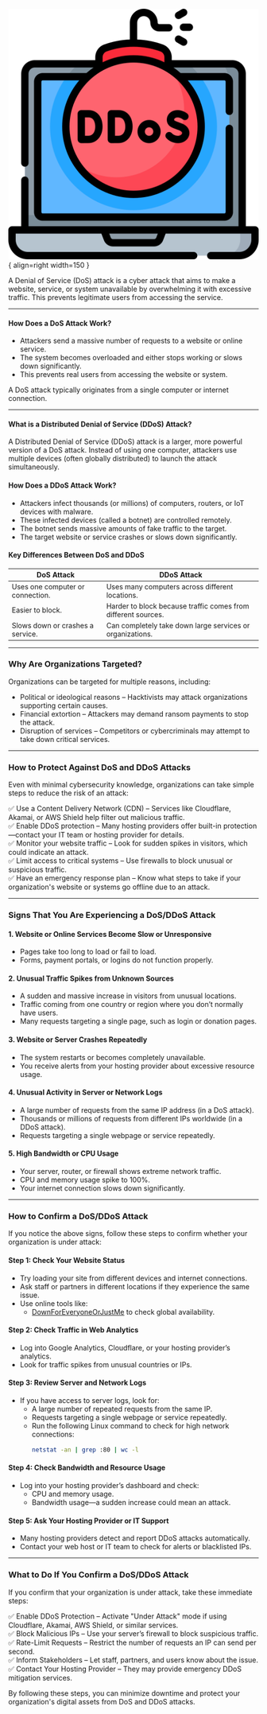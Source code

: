 

![ddos.png](assets/ddos.png){ align=right width=150 }

A Denial of Service (DoS) attack is a cyber attack that aims to make a website, service, or system unavailable by overwhelming it with excessive traffic. This prevents legitimate users from accessing the service.

---

#### How Does a DoS Attack Work?
- Attackers send a massive number of requests to a website or online service.
- The system becomes overloaded and either stops working or slows down significantly.
- This prevents real users from accessing the website or system.

A DoS attack typically originates from a single computer or internet connection.

---

#### What is a Distributed Denial of Service (DDoS) Attack?
A Distributed Denial of Service (DDoS) attack is a larger, more powerful version of a DoS attack. Instead of using one computer, attackers use multiple devices (often globally distributed) to launch the attack simultaneously.

#### How Does a DDoS Attack Work?
- Attackers infect thousands (or millions) of computers, routers, or IoT devices with malware.
- These infected devices (called a botnet) are controlled remotely.
- The botnet sends massive amounts of fake traffic to the target.
- The target website or service crashes or slows down significantly.

#### Key Differences Between DoS and DDoS
| DoS Attack | DDoS Attack |
|---------------|---------------|
| Uses one computer or connection. | Uses many computers across different locations. |
| Easier to block. | Harder to block because traffic comes from different sources. |
| Slows down or crashes a service. | Can completely take down large services or organizations. |

---

### Why Are Organizations Targeted?
Organizations can be targeted for multiple reasons, including:
- Political or ideological reasons – Hacktivists may attack organizations supporting certain causes.
- Financial extortion – Attackers may demand ransom payments to stop the attack.
- Disruption of services – Competitors or cybercriminals may attempt to take down critical services.

---

### How to Protect Against DoS and DDoS Attacks
Even with minimal cybersecurity knowledge, organizations can take simple steps to reduce the risk of an attack:

✅ Use a Content Delivery Network (CDN) – Services like Cloudflare, Akamai, or AWS Shield help filter out malicious traffic.  
✅ Enable DDoS protection – Many hosting providers offer built-in protection—contact your IT team or hosting provider for details.  
✅ Monitor your website traffic – Look for sudden spikes in visitors, which could indicate an attack.  
✅ Limit access to critical systems – Use firewalls to block unusual or suspicious traffic.  
✅ Have an emergency response plan – Know what steps to take if your organization's website or systems go offline due to an attack.  

---

### Signs That You Are Experiencing a DoS/DDoS Attack

#### 1. Website or Online Services Become Slow or Unresponsive
- Pages take too long to load or fail to load.
- Forms, payment portals, or logins do not function properly.

#### 2. Unusual Traffic Spikes from Unknown Sources
- A sudden and massive increase in visitors from unusual locations.
- Traffic coming from one country or region where you don’t normally have users.
- Many requests targeting a single page, such as login or donation pages.

#### 3. Website or Server Crashes Repeatedly
- The system restarts or becomes completely unavailable.
- You receive alerts from your hosting provider about excessive resource usage.

#### 4. Unusual Activity in Server or Network Logs
- A large number of requests from the same IP address (in a DoS attack).
- Thousands or millions of requests from different IPs worldwide (in a DDoS attack).
- Requests targeting a single webpage or service repeatedly.

#### 5. High Bandwidth or CPU Usage
- Your server, router, or firewall shows extreme network traffic.
- CPU and memory usage spike to 100%.
- Your internet connection slows down significantly.

---

### How to Confirm a DoS/DDoS Attack
If you notice the above signs, follow these steps to confirm whether your organization is under attack:

#### Step 1: Check Your Website Status
- Try loading your site from different devices and internet connections.
- Ask staff or partners in different locations if they experience the same issue.
- Use online tools like:
  - [DownForEveryoneOrJustMe](https://downforeveryoneorjustme.com/) to check global availability.

#### Step 2: Check Traffic in Web Analytics
- Log into Google Analytics, Cloudflare, or your hosting provider’s analytics.
- Look for traffic spikes from unusual countries or IPs.

#### Step 3: Review Server and Network Logs
- If you have access to server logs, look for:
  - A large number of repeated requests from the same IP.
  - Requests targeting a single webpage or service repeatedly.
  - Run the following Linux command to check for high network connections:
    ```bash
    netstat -an | grep :80 | wc -l
    ```

#### Step 4: Check Bandwidth and Resource Usage
- Log into your hosting provider’s dashboard and check:
  - CPU and memory usage.
  - Bandwidth usage—a sudden increase could mean an attack.

#### Step 5: Ask Your Hosting Provider or IT Support
- Many hosting providers detect and report DDoS attacks automatically.
- Contact your web host or IT team to check for alerts or blacklisted IPs.

---

### What to Do If You Confirm a DoS/DDoS Attack
If you confirm that your organization is under attack, take these immediate steps:

✅ Enable DDoS Protection – Activate "Under Attack" mode if using Cloudflare, Akamai, AWS Shield, or similar services.  
✅ Block Malicious IPs – Use your server’s firewall to block suspicious traffic.  
✅ Rate-Limit Requests – Restrict the number of requests an IP can send per second.  
✅ Inform Stakeholders – Let staff, partners, and users know about the issue.  
✅ Contact Your Hosting Provider – They may provide emergency DDoS mitigation services.  

By following these steps, you can minimize downtime and protect your organization's digital assets from DoS and DDoS attacks.
